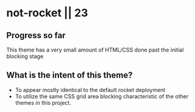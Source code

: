 # not-rocket || 23

## Progress so far

This theme has a very small amount of HTML/CSS done past the initial blocking stage

## What is the intent of this theme?

- To appear mostly identical to the default rocket deployment
- To utilize the same CSS grid area blocking characteristic of the other themes in this project.